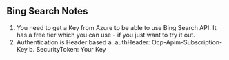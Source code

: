 ## Bing Search Notes

1. You need to get a Key from Azure to be able to use Bing Search API. It has a free tier which you can use - if you just want to try it out.
2. Authentication is Header based
	a. authHeader:  Ocp-Apim-Subscription-Key 
	b. SecurityToken: Your Key
	